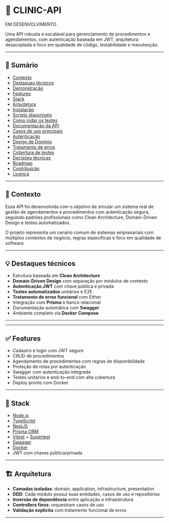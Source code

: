 # 🧾 CLINIC-API

EM DESENVOLVIMENTO

Uma API robusta e escalável para gerenciamento de procedimentos e agendamentos, com autenticação baseada em JWT, arquitetura desacoplada e foco em qualidade de código, testabilidade e manutenção.

---

## 🧠 Sumário

- [Contexto](#contexto)
- [Destaques técnicos](#destaques-técnicos)
- [Demonstração](#demonstração)
- [Features](#features)
- [Stack](#stack)
- [Arquitetura](#arquitetura)
- [Instalação](#instalação)
- [Scripts disponíveis](#scripts-disponíveis)
- [Como rodar os testes](#como-rodar-os-testes)
- [Documentação da API](#documentação-da-api)
- [Casos de uso principais](#casos-de-uso-principais)
- [Autenticação](#autenticação)
- [Design de Domínio](#design-de-domínio)
- [Tratamento de erros](#tratamento-de-erros)
- [Cobertura de testes](#cobertura-de-testes)
- [Decisões técnicas](#decisões-técnicas)
- [Roadmap](#roadmap)
- [Contribuição](#contribuição)
- [Licença](#licença)

---

## 🎯 Contexto

Essa API foi desenvolvida com o objetivo de simular um sistema real de gestão de agendamentos e procedimentos com autenticação segura, seguindo padrões profissionais como Clean Architecture, Domain-Driven Design e testes automatizados.

O projeto representa um cenário comum de sistemas empresariais com múltiplos contextos de negócio, regras específicas e foco em qualidade de software.

---

## 💡 Destaques técnicos

- Estrutura baseada em **Clean Architecture**
- **Domain-Driven Design** com separação por módulos de contexto
- **Autenticação JWT** com chave pública e privada
- **Testes automatizados** unitários e E2E
- **Tratamento de erros funcional** com Either
- Integração com **Prisma** e banco relacional
- Documentação automática com **Swagger**
- Ambiente completo via **Docker Compose**

---

---

## ✅ Features

- Cadastro e login com JWT seguro
- CRUD de procedimentos
- Agendamento de procedimentos com regras de disponibilidade
- Proteção de rotas por autenticação
- Swagger com autenticação integrada
- Testes unitários e end-to-end com alta cobertura
- Deploy pronto com Docker

---

## 🚀 Stack

- [Node.js](https://nodejs.org/)
- [TypeScript](https://www.typescriptlang.org/)
- [NestJS](https://nestjs.com/)
- [Prisma ORM](https://www.prisma.io/)
- [Vitest](https://vitest.dev/) + [Supertest](https://github.com/visionmedia/supertest)
- [Swagger](https://swagger.io/)
- [Docker](https://www.docker.com/)
- JWT com chaves pública/privada

---

## 🏗 Arquitetura

- **Camadas isoladas**: domain, application, infrastructure, presentation
- **DDD**: Cada módulo possui suas entidades, casos de uso e repositórios
- **Inversão de dependência** entre aplicação e infraestrutura
- **Controllers finos**: orquestram casos de uso
- **Validação explícita** com tratamento funcional de erros

---
